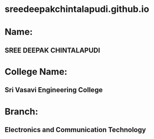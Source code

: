 # sreedeepakchintalapudi.github.io

# Name:
 ## SREE DEEPAK CHINTALAPUDI

# **College Name**:
 ## **Sri Vasavi Engineering College**

# **Branch**:
 ## **Electronics and Communication Technology**
